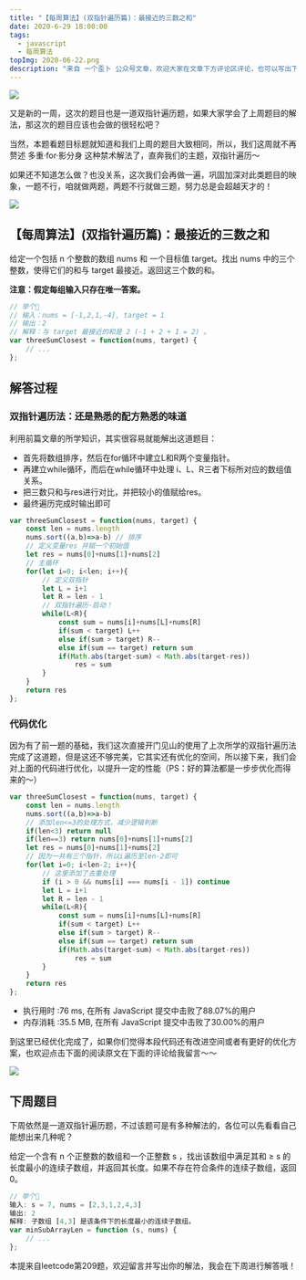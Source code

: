 ```yaml
---
title: "【每周算法】(双指针遍历篇)：最接近的三数之和"
date: 2020-6-29 18:00:00
tags:
  - javascript
  - 每周算法
topImg: 2020-06-22.png
description: "来自 一个歪卜 公众号文章，欢迎大家在文章下方评论区评论，也可以写出下周题目的解题思路哦～"
---
```

![](https://imgkr.cn-bj.ufileos.com/c9481aef-7992-455a-8a77-cc5862e5c0c7.png)

又是新的一周，这次的题目也是一道双指针遍历题，如果大家学会了上周题目的解法，那这次的题目应该也会做的很轻松吧？

当然，本题看题目标题就知道和我们上周的题目大致相同，所以，我们这周就不再赘述 多重·for·影分身 这种禁术解法了，直奔我们的主题，双指针遍历～

如果还不知道怎么做？也没关系，这次我们会再做一遍，巩固加深对此类题目的映象，一题不行，咱就做两题，两题不行就做三题，努力总是会超越天才的！

![](https://imgkr.cn-bj.ufileos.com/4ce7cf9a-0ce4-4f00-b08d-0cd0cb17df3d.jpeg)

## 【每周算法】(双指针遍历篇)：最接近的三数之和

给定一个包括 n 个整数的数组 nums 和 一个目标值 target。找出 nums 中的三个整数，使得它们的和与 target 最接近。返回这三个数的和。

**注意：假定每组输入只存在唯一答案。**

```JavaScript
// 举个🌰
// 输入：nums = [-1,2,1,-4], target = 1
// 输出：2
// 解释：与 target 最接近的和是 2 (-1 + 2 + 1 = 2) 。
var threeSumClosest = function(nums, target) {
	// ...
};
```

## 解答过程

### 双指针遍历法：还是熟悉的配方熟悉的味道

利用前篇文章的所学知识，其实很容易就能解出这道题目：

- 首先将数组排序，然后在for循环中建立L和R两个变量指针。
- 再建立while循环，而后在while循环中处理 i、L、R三者下标所对应的数组值关系。
- 把三数只和与res进行对比，并把较小的值赋给res。
- 最终遍历完成时输出即可

```JavaScript
var threeSumClosest = function(nums, target) {
	const len = nums.length
	nums.sort((a,b)=>a-b) // 排序
	// 定义变量res 并赋一个初始值
	let res = nums[0]+nums[1]+nums[2]
	// 主循环
	for(let i=0; i<len; i++){
		// 定义双指针
		let L = i+1
		let R = len - 1
		// 双指针遍历·启动！
		while(L<R){
			const sum = nums[i]+nums[L]+nums[R]
			if(sum < target) L++
			else if(sum > target) R--
			else if(sum == target) return sum
			if(Math.abs(target-sum) < Math.abs(target-res))
				res = sum
		}
	}
	return res
};
```

### 代码优化

因为有了前一题的基础，我们这次直接开门见山的使用了上次所学的双指针遍历法完成了这道题，但是这还不够完美，它其实还有优化的空间，所以接下来，我们会对上面的代码进行优化，以提升一定的性能（PS：好的算法都是一步步优化而得来的～）

```JavaScript
var threeSumClosest = function(nums, target) {
	const len = nums.length
	nums.sort((a,b)=>a-b)
	// 添加len<=3的处理方式，减少逻辑判断
	if(len<3) return null
	if(len==3) return nums[0]+nums[1]+nums[2]
	let res = nums[0]+nums[1]+nums[2]
	// 因为一共有三个指针，所以i遍历至len-2即可
	for(let i=0; i<len-2; i++){
		// 这里添加了去重处理
		if (i > 0 && nums[i] === nums[i - 1]) continue
		let L = i+1
		let R = len - 1
		while(L<R){
			const sum = nums[i]+nums[L]+nums[R]
			if(sum < target) L++
			else if(sum > target) R--
			else if(sum == target) return sum
			if(Math.abs(target-sum) < Math.abs(target-res))
				res = sum
		}
	}
	return res
};
```

- 执行用时 :76 ms, 在所有 JavaScript 提交中击败了88.07%的用户
- 内存消耗 :35.5 MB, 在所有 JavaScript 提交中击败了30.00%的用户

到这里已经优化完成了，如果你们觉得本段代码还有改进空间或者有更好的优化方案，也欢迎点击下面的阅读原文在下面的评论给我留言～～

![](https://imgkr.cn-bj.ufileos.com/e9c38534-9c1b-4d58-abc6-ed9a5a6a60e2.jpg)

## 下周题目

下周依然是一道双指针遍历题，不过该题可是有多种解法的，各位可以先看看自己能想出来几种呢？

给定一个含有 n 个正整数的数组和一个正整数 s ，找出该数组中满足其和 ≥ s 的长度最小的连续子数组，并返回其长度。如果不存在符合条件的连续子数组，返回 0。

```JavaScript
// 举个🌰
输入: s = 7, nums = [2,3,1,2,4,3]
输出: 2
解释: 子数组 [4,3] 是该条件下的长度最小的连续子数组。
var minSubArrayLen = function (s, nums) {
	// ...
};
```

本提来自leetcode第209题，欢迎留言并写出你的解法，我会在下周进行解答哦！